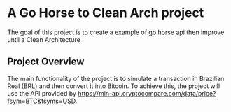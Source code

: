 # A Go Horse to Clean Arch project

The goal of this project is to create a example of go horse api then improve until a Clean Architecture

## Project Overview

The main functionality of the project is to simulate a transaction in Brazilian Real (BRL) and then convert it into Bitcoin. To achieve this, the project will use the API provided by https://min-api.cryptocompare.com/data/price?fsym=BTC&tsyms=USD.
